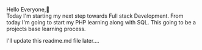 Hello Everyone,👋 <br>
Today I'm starting my next step towards Full stack Development. From today I'm going to start my PHP learning along with SQL. This going to be a projects base learning process.

I'll update this readme.md file later....

